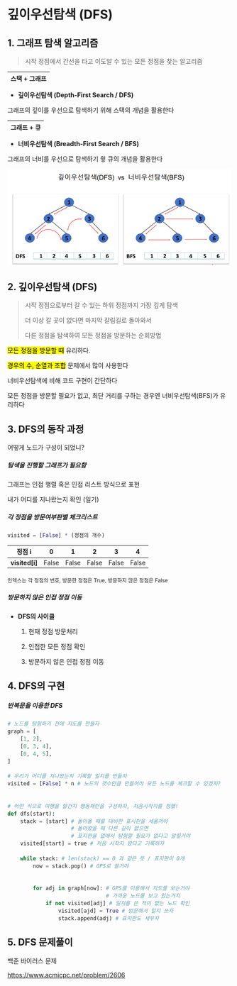# 깊이우선탐색 (DFS)

## 1. 그래프 탐색 알고리즘

> 시작 정점에서 간선을 타고 이도알 수 있는 모든 정점을 찾는 알고리즘

| 스택 + 그래프 |
| -------- |

- **깊이우선탐색 (Depth-First Search / DFS)**

그래프의 깊이를 우선으로 탐색하기 위해 스택의 개념을 활용한다

| 그래프 + 큐 |
| ------- |

- **너비우선탐색 (Breadth-First Search / BFS)**

그래프의 너비를 우선으로 탐색하기 윟 큐의 개념을 활용한다

![](assets/2022-08-11-01-58-19-image.png)

## 2. 깊이우선탐색 (DFS)

> 시작 정점으로부터 갈 수 있는 하위 정점까지 가장 깊게 탐색
> 
>  더 이상 갈 곳이 없다면 마지막 갈림길로 돌아와서 
> 
> 다른 정점을 탐색하여 모든 정점을 방문하는 순회방법

<mark>모든 정점을 방문할 때</mark> 유리하다. 

<mark>경우의 수, 순열과 조합</mark> 문제에서 많이 사용한다

너비우선탐색에 비해 코드 구현이 간단하다

모든 정점을 방문할 필요가 없고, 최단 거리를 구하는 경우엔 너비우선탐색(BFS)가 유리하다

## 3. DFS의 동작 과정

어떻게 노드가 구성이 되었니? 

##### 탐색을 진행할 그래프가 필요함

그래프는 인접 행렬 혹은 인접 리스트 방식으로 표현

내가 어디를 지나왔는지 확인 (일기)

##### 각 정점을 방문여부판별 체크리스트

```python
visited = [False] * (정점의 개수)       
```

| 정점 i           | 0     | 1     | 2     | 3     | 4     |
| -------------- |:-----:|:-----:|:-----:|:-----:|:-----:|
| **visited[i]** | False | False | False | False | False |

<sub>인덱스는 각 정점의 번호, 방문한 정점은 True, 방문하지 않은 정점은 False</sub>

##### 방문하지 않은 인접 정점 이동

- **DFS의 사이클**
  
  1. 현재 정점 방문처리
  
  2. 인접한 모든 정점 확인
  
  3. 방문하지 않은 인접 정점 이동

## 4. DFS의 구현

##### 반복문을 이용한 DFS

```python
# 노드를 탐험하기 전에 지도를 만들자
graph = [
    [1, 2],
    [0, 3, 4],
    [0, 4, 5],
]

# 우리가 어디를 지나왔는지 기록할 일지를 만들자
visited = [False] * n # 노드의 갯수만큼 만들어야 모든 노드를 체크할 수 있겠지?


# 어떤 식으로 여행을 할건지 행동패턴을 구성하자, 처음시작지를 정했!
def dfs(start):
    stack = [start] # 돌아올 때를 대비한 표시판을 세울꺼야
                    # 돌아왔을 때 다른 길이 없으면
                    # 표지판을 없애서 탐험할 필요가 없다고 알릴거야
    visited[start] = true # 처음 시작지 왔다고 기록하자

    while stack: # len(stack) == 0 과 같은 뜻 / 표지판이 0개
        now = stack.pop() # GPS로 쓸거야


        for adj in graph[now]: # GPS를 이용해서 지도를 보는거야
                               # 가까운 노드를 보고 있는거지
            if not visited[adj] # 일지를 쓴 적이 없는 노드 확인
                visited[ajd] = True # 방문해서 일지 쓰자
                stack.append(adj) # 표지판도 세우자
```

## 5. DFS 문제풀이

백준 바이러스 문제

https://www.acmicpc.net/problem/2606
